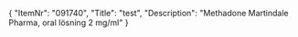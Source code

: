 {
  "ItemNr": "091740",
  "Title": "test",
  "Description": "Methadone Martindale Pharma, oral lösning 2 mg/ml"
}